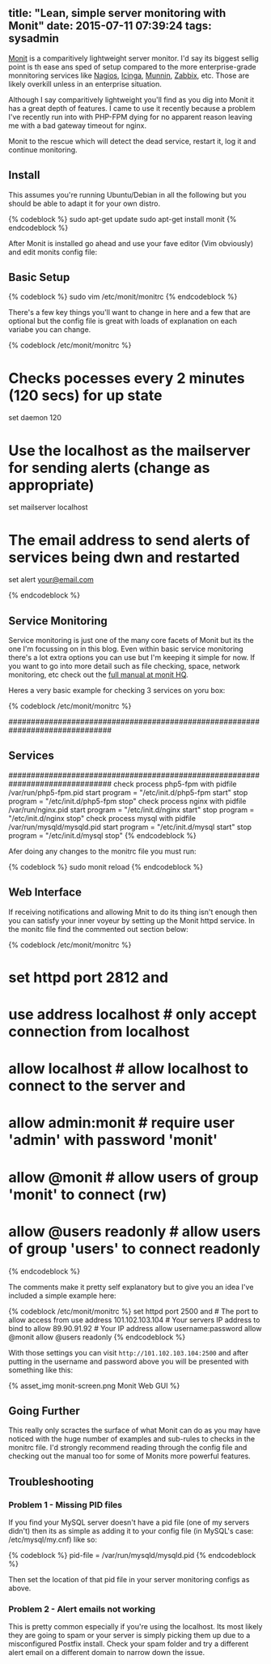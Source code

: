 title: "Lean, simple server monitoring with Monit"
date: 2015-07-11 07:39:24
tags: sysadmin
---

[Monit](https://mmonit.com/monit/) is a comparitively lightweight server monitor. I'd say its biggest sellig point is th ease ans sped of setup compared to the more enterprise-grade monnitoring services like [Nagios](http://nagios.org), [Icinga](http://icinga.org), [Munnin](http://munin-monitoring.org/), [Zabbix](http://www.zabbix.com/), etc. Those are likely overkill unless in an enterprise situation.

Although I say comparitively lightweight you'll find as you dig into Monit it has a great depth of features. I came to use it recently because a problem I've recently run into with PHP-FPM dying for no apparent reason leaving me with a bad gateway timeout for nginx.

Monit to the rescue which will detect the dead service, restart it, log it and continue monitoring.

## Install

This assumes you're running Ubuntu/Debian in all the following but you should be able to adapt it for your own distro.

{% codeblock %}
sudo apt-get update
sudo apt-get install monit
{% endcodeblock %}

After Monit is installed go ahead and use your fave editor (Vim obviously) and edit monits config file:

## Basic Setup

{% codeblock %}
sudo vim /etc/monit/monitrc
{% endcodeblock %}

There's a few key things you'll want to change in here and a few that are optional but the config file is great with loads of explanation on each variabe you can change.

{% codeblock /etc/monit/monitrc %}

# Checks pocesses every 2 minutes (120 secs) for up state
set daemon 120

# Use the localhost as the mailserver for sending alerts (change as appropriate)
set mailserver localhost

# The email address to send alerts of services being dwn and restarted
set alert your@email.com

{% endcodeblock %}


## Service Monitoring
Service monitoring is just one of the many core facets of Monit but its the one I'm focussing on in this blog. Even within basic service monitoring there's a lot extra options you can use but I'm keeping it simple for now. If you want to go into more detail such as file checking, space, network monitoring, etc check out the [full manual at monit HQ](https://mmonit.com/monit/documentation/monit.html).

Heres a very basic example for checking 3 services on yoru box:

{% codeblock /etc/monit/monitrc %}

###############################################################################
## Services
###############################################################################
check process php5-fpm with pidfile /var/run/php5-fpm.pid
    start program = "/etc/init.d/php5-fpm start"
    stop program = "/etc/init.d/php5-fpm stop"
check process nginx with pidfile /var/run/nginx.pid
    start program = "/etc/init.d/nginx start"
    stop program = "/etc/init.d/nginx stop"
check process mysql with pidfile /var/run/mysqld/mysqld.pid
    start program = "/etc/init.d/mysql start"
    stop program = "/etc/init.d/mysql stop"
{% endcodeblock %}

Afer doing any changes to the monitrc file you must run:

{% codeblock %}
sudo monit reload
{% endcodeblock %}

## Web Interface

If receiving notifications and allowing Mnit to do its thing isn't enough then you can satisfy your inner voyeur by setting up the Monit httpd service. In the monitc file find the commented out section below:

{% codeblock /etc/monit/monitrc %}

# set httpd port 2812 and
#    use address localhost  # only accept connection from localhost
#    allow localhost        # allow localhost to connect to the server and
#    allow admin:monit      # require user 'admin' with password 'monit'
#    allow @monit           # allow users of group 'monit' to connect (rw)
#    allow @users readonly  # allow users of group 'users' to connect readonly

{% endcodeblock %}

The comments make it pretty self explanatory but to give you an idea I've included a simple example here:

{% codeblock /etc/monit/monitrc %}
set httpd port 2500 and         # The port to allow access from
   use address 101.102.103.104   # Your servers IP address to bind to
   allow 89.90.91.92            # Your IP address
   allow username:password
   allow @monit
   allow @users readonly
{% endcodeblock %}

With those settings you can visit `http://101.102.103.104:2500` and after putting in the username and password above you will be presented with something like this:


{% asset_img monit-screen.png Monit Web GUI %}



## Going Further

This really only scractes the surface of what Monit can do as you may have noticed with the huge number of examples and sub-rules to checks in the monitrc file. I'd strongly recommend reading through the config file and checking out the manual too for some of Monits more powerful features.

## Troubleshooting

### Problem 1 - Missing PID files

If you find your MySQL server doesn't have a pid file (one of my servers didn't) then its as simple as adding it to your config file (in MySQL's case: /etc/mysql/my.cnf) like so:

{% codeblock %}
pid-file    = /var/run/mysqld/mysqld.pid
{% endcodeblock %}

Then set the location of that pid file in your server monitoring configs as above.

### Problem 2 - Alert emails not working

This is pretty common especially if you're using the localhost. Its most likely they are going to spam or your server is simply picking them up due to a misconfigured Postfix install. Check your spam folder and try a different alert email on a different domain to narrow down the issue.